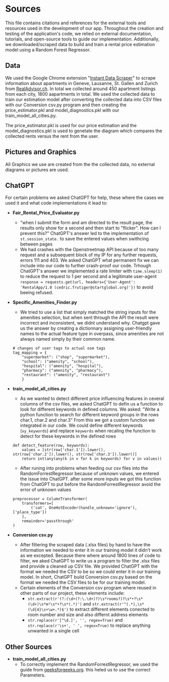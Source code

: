 # Sources

This file contains citations and references for the external tools and resources used in the development of our app.
Throughout the creation and testing of the application's code, we relied on external documentation, tutorials, and open-source tools to guide our implementation.
Additionally, we downloaded/scraped data to build and train a rental price estimation model using a Random Forest Regressor.

## Data

We used the Google Chrome extension "[Instant Data Scraper](https://chromewebstore.google.com/detail/instant-data-scraper/ofaokhiedipichpaobibbnahnkdoiiah?pli=1)" to scrape information about apartments in Geneve, Lausanne, St. Gallen and Zurich from [RealAdvisor.ch](https://realadvisor.ch/de/immobilien-mieten). In total we collected around 450 apartment listings from each city, 1800 aapartments in total.
We used the collected data to train our estimation model after converting the collected data into CSV files with our Conversion csv.py program and then creating the price_estimator.pkl and model_diagnostics.pkl with our train_model_all_cities.py.

The price_estimator.pkl is used for our price estimation and the model_diagnostics.pkl is used to genetate the diagram which compares the collected rents versus the rent from the user. 

## Pictures and Graphics 

All Graphics we use are created from the the collected data, no external diagrams or pictures are used.

## ChatGPT

For certain problems we asked ChatGPT for help, these where the cases we used it and what code implementations it lead to:
- **Fair_Rental_Price_Evaluator.py**
    - "when I submit the form and am directed to the result page, the results only show for a second and then start to "flicker". How can I prevent this?" ChatGPT's answer led to the implementation of `st.session_state.` to save the entered values when swithcing between pages
    - We had crashes with the Openstreetmap API because of too many request and a subsequent block of my IP for any further requests, errors 111 and 403. We asked ChatGPT what permanent fix we can include into our code to further crash-proof our code. Trhough ChatGPT's answer we implemented a rate limiter with `time.sleep(1)` to reduce the request to 1 per second and a legitimate user-agent `response = requests.get(url, headers={'User-Agent': 'RentalApp/1.0 (cedric.frutiger@startglobal.org)'})` to avoid beeing refused.
    
- **Specific_Amenities_Finder.py**
    - We tried to use a list that simply matched the string inputs for the amenities selection, but when sent through the API the result were incorrect and inconsistent, we didnt understand why. Chatgpt gave us the answer by creating a dictionnary assigning user-friendly names to the actual feature type in overpass, since amenities are not always named simply by their common name.
    ````
    # changes of user tags to actual osm tags
    tag_mapping = {
        "supermarket": ("shop", "supermarket"),
        "school": ("amenity", "school"),
        "hospital": ("amenity", "hospital"),
        "pharmacy": ("amenity", "pharmacy"),
        "restaurant": ("amenity", "restaurant")
        }

- **train_model_all_cities.py**
    - As we wanted to detect different price influencing features in ceveral columns of the csv files, we asked ChatGPT to defin us a function to look for different keywords in defined columns. We asked: "Write a python function to search for different keyword groups in the rows char.1, char.2 and char.3" From this we got a custom function we integrated in our code. We could define different keywords (`xy_keywords`) and replace `keywords` when recaling the function to detect for these keywords in the defined rows
    ```
    def detect_feature(row, keywords):
        values = [str(row['char.1']).lower(), str(row['char.2']).lower(), str(row['char.3']).lower()]
        return int(any(any(k in v for k in keywords) for v in values))
    ```
    - After runing into problems when feeding our csv files into the RandomForrestRegressor because of unknown values, we entered the issue into ChatGPT. after some more inputs we got this function from ChatGPT to put before the RandomForrestRegressor avoid the error of unknown values
    ````
    preprocessor = ColumnTransformer(
        transformers=[
            ('cat', OneHotEncoder(handle_unknown='ignore'), ['place_type'])
        ],
        remainder='passthrough'
    )

- **Conversion csv.py**
    - After filtering the scraped data (.xlsx files) by hand to have the information we needed to enter it in our training model it didn't work as we excepted. Because there where around 1800 lines of code to filter, we aked ChatGPT to write us a program to filter the .xlsx files and provide a cleaned up CSV file. We provided ChatGPT with the format we needed the CSV to be so we could enter it in our training model.
    In short, ChatGPT build Conversion csv.py based on the format we needed the CSV files to be for our training model.
    - Certain elements of the Conversion csv program where reused in other parts of our project, these elements include:
        - `str.extract(r'(?:(\d+(?:\.\d+)?)\s*rooms?)?\s*•?\s*(\d+)\s*m²\s*•?\s*(.*)')` and `str.extract(r'^(.*),\s*(\d{4}\s+\w+.*)$')` to extract different elements conected to room number and size and also differnt address elements
        - `str.replace(r'[^\d.]', '', regex=True)` and `str.replace(r'\s+', ' ', regex=True)` to replace anything unwanted in a single cell

## Other Sources

- **train_model_all_cities.py**
    - To correctly implement the RandomForrestRegressor, we used the guide from [geeksforgeeks.org](https://www.geeksforgeeks.org/random-forest-regression-in-python/). this heled us to use the correct Parameters.
